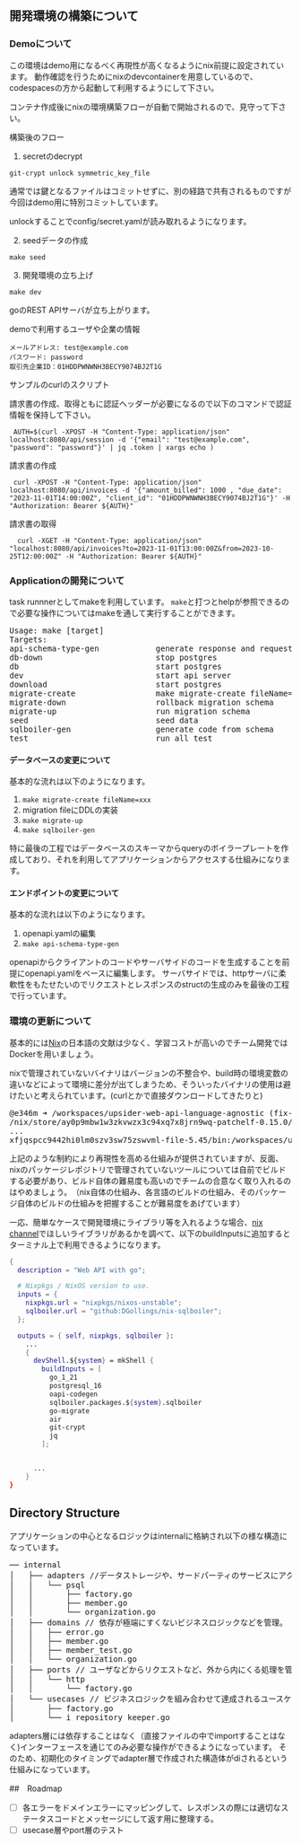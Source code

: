 ## 開発環境の構築について

### Demoについて

この環境はdemo用になるべく再現性が高くなるようにnix前提に設定されています。
動作確認を行うためにnixのdevcontainerを用意しているので、codespacesの方から起動して利用するようにして下さい。

コンテナ作成後にnixの環境構築フローが自動で開始されるので、見守って下さい。

構築後のフロー

1. secretのdecrypt

`git-crypt unlock symmetric_key_file`

通常では鍵となるファイルはコミットせずに、別の経路で共有されるものですが今回はdemo用に特別コミットしています。

unlockすることでconfig/secret.yamlが読み取れるようになります。

2. seedデータの作成

`make seed`

3. 開発環境の立ち上げ

`make dev`

goのREST APIサーバが立ち上がります。

demoで利用するユーザや企業の情報
```
メールアドレス: test@example.com
パスワード: password
取引先企業ID：01HDDPWNWNH3BECY9074BJ2T1G
```

サンプルのcurlのスクリプト

請求書の作成、取得ともに認証ヘッダーが必要になるので以下のコマンドで認証情報を保持して下さい。
```
 AUTH=$(curl -XPOST -H "Content-Type: application/json" localhost:8080/api/session -d '{"email": "test@example.com", "password": "password"}' | jq .token | xargs echo )
```

請求書の作成
```
 curl -XPOST -H "Content-Type: application/json" localhost:8080/api/invoices -d '{"amount_billed": 1000 , "due_date": "2023-11-01T14:00:00Z", "client_id": "01HDDPWNWNH3BECY9074BJ2T1G"}' -H "Authorization: Bearer ${AUTH}"
```

請求書の取得
```
  curl -XGET -H "Content-Type: application/json" "localhost:8080/api/invoices?to=2023-11-01T13:00:00Z&from=2023-10-25T12:00:00Z" -H "Authorization: Bearer ${AUTH}"
```

### Applicationの開発について

task runnnerとしてmakeを利用しています。 `make`と打つとhelpが参照できるので必要な操作についてはmakeを通して実行することができます。
<pre>
Usage: make [target]
Targets:
api-schema-type-gen            generate response and request struct from openapi.yaml
db-down                        stop postgres
db                             start postgres
dev                            start api server
download                       start postgres
migrate-create                 make migrate-create fileName=
migrate-down                   rollback migration schema
migrate-up                     run migration schema
seed                           seed data
sqlboiler-gen                  generate code from schema
test                           run all test
</pre>

#### データベースの変更について

基本的な流れは以下のようになります。
1. `make migrate-create fileName=xxx`
2. migration fileにDDLの実装
3. `make migrate-up`
4. `make sqlboiler-gen`

特に最後の工程ではデータベースのスキーマからqueryのボイラープレートを作成しており、それを利用してアプリケーションからアクセスする仕組みになります。

#### エンドポイントの変更について

基本的な流れは以下のようになります。
1. openapi.yamlの編集
2. `make api-schema-type-gen`

openapiからクライアントのコードやサーバサイドのコードを生成することを前提にopenapi.yamlをベースに編集します。
サーバサイドでは、httpサーバに柔軟性をもたせたいのでリクエストとレスポンスのstructの生成のみを最後の工程で行っています。

### 環境の更新について

基本的には[Nix](https://nixos.org/)の日本語の文献は少なく、学習コストが高いのでチーム開発ではDockerを用いましょう。

nixで管理されていないバイナリはバージョンの不整合や、build時の環境変数の違いなどによって環境に差分が出てしまうため、そういったバイナリの使用は避けたいと考えられています。(curlとかで直接ダウンロードしてきたりと)
<pre>
@e346m ➜ /workspaces/upsider-web-api-language-agnostic (fix-missing-direnv-command) $ echo $PATH
/nix/store/ay0p9mbw1w3zkvwzx3c94xq7x8jrn9wq-patchelf-0.15.0/bin:/nix/store/18bs92p6yf6w2wwxhbplgx02y6anq092-gcc-wrapper-12.3.0/bin:/nix/store/h5kvfrjmpw792v8jg7nrzfkffmn0iyy8-gcc-12.3.0/bin:/nix/store/f6in5kb2y5v06zinz1a6xy6cyg67q026-glibc-2.37-8-bin/bin:/nix/store/y9gr7abw
...
xfjqspcc9442hi0lm0szv3sw75zswvml-file-5.45/bin:/workspaces/upsider-web-api-language-agnostic/.direnv/bin:/vscode/bin/linux-alpine/f1b07bd25dfad64b0167beb15359ae573aecd2cc/bin/remote-cli:/home/vscode/.nix-profile/bin:/nix/var/nix/profiles/default/bin:/nix/var/nix/profiles/default/bin:/nix/var/nix/profiles/default/sbin:/usr/local/sbin:/usr/local/bin:/usr/sbin:/usr/bin:/sbin:/bin:/home/vscode/.local/bin
</pre>
上記のような制約により再現性を高める仕組みが提供されていますが、反面、nixのパッケージレポジトリで管理されていないツールについては自前でビルドする必要があり、ビルド自体の難易度も高いのでチームの合意なく取り入れるのはやめましょう。　（nix自体の仕組み、各言語のビルドの仕組み、そのパッケージ自体のビルドの仕組みを把握することが難易度をあげています）


一応、簡単なケースで開発環境にライブラリ等を入れるような場合、[nix channel](https://search.nixos.org/packages)でほしいライブラリがあるかを調べて、以下のbuildInputsに追加するとターミナル上で利用できるようになります。
```nix
{
  description = "Web API with go";

  # Nixpkgs / NixOS version to use.
  inputs = {
    nixpkgs.url = "nixpkgs/nixos-unstable";
    sqlboiler.url = "github:DGollings/nix-sqlboiler";
  };

  outputs = { self, nixpkgs, sqlboiler }:
    ...
    {
      devShell.${system} = mkShell {
        buildInputs = [
          go_1_21
          postgresql_16
          oapi-codegen
          sqlboiler.packages.${system}.sqlboiler
          go-migrate
          air
          git-crypt
          jq
        ];


      ...
    }
}


```

## Directory Structure
アプリケーションの中心となるロジックはinternalに格納され以下の様な構造になっています。
<pre>
── internal
│   ├── adapters //データストレージや、サードパーティのサービスにアクセスするような内から外に出る処理を管理。
│   │   └── psql
│   │       ├── factory.go
│   │       ├── member.go
│   │       └── organization.go
│   ├── domains // 依存が極端にすくないビジネスロジックなどを管理。
│   │   ├── error.go
│   │   ├── member.go
│   │   ├── member_test.go
│   │   └── organization.go
│   ├── ports // ユーザなどからリクエストなど、外から内にくる処理を管理。
│   │   └── http
│   │       └── factory.go
│   └── usecases // ビジネスロジックを組み合わせて達成されるユースケースを管理。
│       ├── factory.go
│       └── i_repository_keeper.go
</pre>

adapters層には依存することはなく（直接ファイルの中でimportすることはなく)インターフェースを通じてのみ必要な操作ができるようになっています。
そのため、初期化のタイミングでadapter層で作成された構造体がdiされるという仕組みになっています。

##　Roadmap
- [ ] 各エラーをドメインエラーにマッピングして、レスポンスの際には適切なステータスコードとメッセージにして返す用に整理する。
- [ ] usecase層やport層のテスト